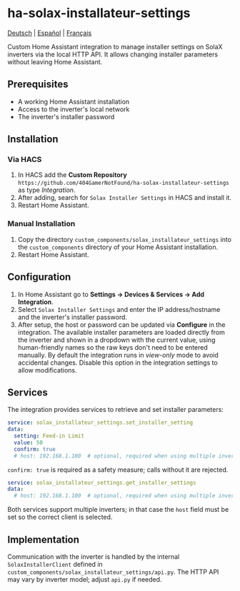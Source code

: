# ha-solax-installateur-settings

[Deutsch](README.de.md) | [Español](README.es.md) | [Français](README.fr.md)

Custom Home Assistant integration to manage installer settings on SolaX inverters via the local HTTP API. It allows changing installer parameters without leaving Home Assistant.

## Prerequisites

- A working Home Assistant installation
- Access to the inverter's local network
- The inverter's installer password

## Installation

### Via HACS

1. In HACS add the **Custom Repository** `https://github.com/404GamerNotFound/ha-solax-installateur-settings` as type *Integration*.
2. After adding, search for `Solax Installer Settings` in HACS and install it.
3. Restart Home Assistant.

### Manual Installation

1. Copy the directory `custom_components/solax_installateur_settings` into the `custom_components` directory of your Home Assistant installation.
2. Restart Home Assistant.

## Configuration

1. In Home Assistant go to **Settings → Devices & Services → Add Integration**.
2. Select `Solax Installer Settings` and enter the IP address/hostname and the inverter's installer password.
3. After setup, the host or password can be updated via **Configure** in the integration. The available installer parameters are loaded directly from the inverter and shown in a dropdown with the current value, using human-friendly names so the raw keys don't need to be entered manually. By default the integration runs in *view-only* mode to avoid accidental changes. Disable this option in the integration settings to allow modifications.

## Services

The integration provides services to retrieve and set installer parameters:

```yaml
service: solax_installateur_settings.set_installer_setting
data:
  setting: Feed-in Limit
  value: 50
  confirm: true
  # host: 192.168.1.100  # optional, required when using multiple inverters
```
`confirm: true` is required as a safety measure; calls without it are rejected.

```yaml
service: solax_installateur_settings.get_installer_settings
data:
  # host: 192.168.1.100  # optional, required when using multiple inverters
```

Both services support multiple inverters; in that case the `host` field must be set so the correct client is selected.

## Implementation

Communication with the inverter is handled by the internal `SolaxInstallerClient` defined in `custom_components/solax_installateur_settings/api.py`. The HTTP API may vary by inverter model; adjust `api.py` if needed.

